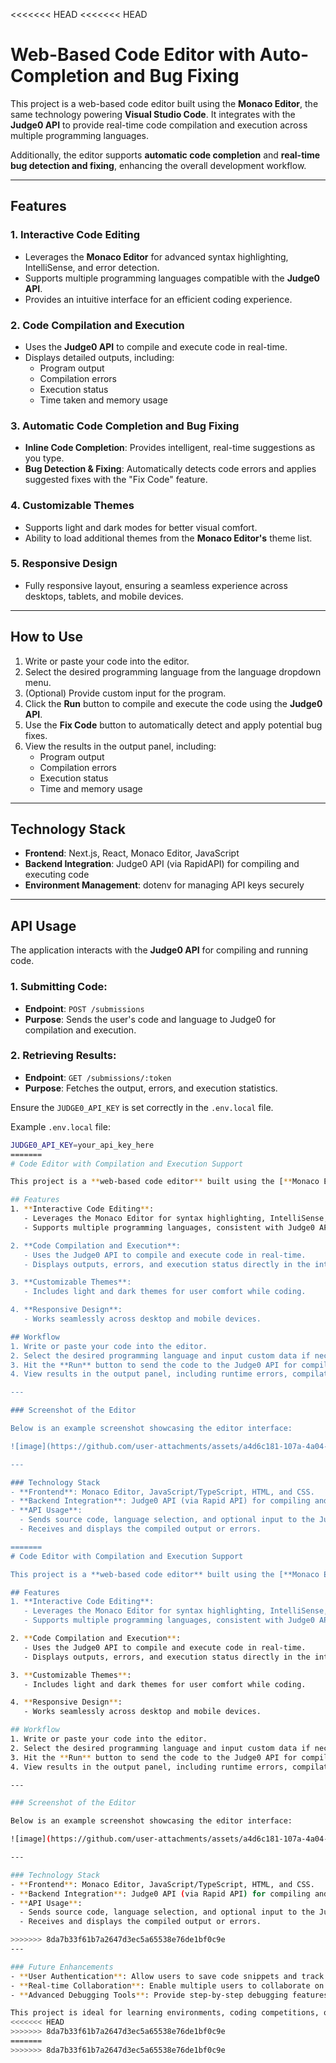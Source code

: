 <<<<<<< HEAD
<<<<<<< HEAD
# Web-Based Code Editor with Auto-Completion and Bug Fixing

This project is a web-based code editor built using the **Monaco Editor**, the same technology powering **Visual Studio Code**. It integrates with the **Judge0 API** to provide real-time code compilation and execution across multiple programming languages. 

Additionally, the editor supports **automatic code completion** and **real-time bug detection and fixing**, enhancing the overall development workflow.

---

## Features

### 1. Interactive Code Editing
- Leverages the **Monaco Editor** for advanced syntax highlighting, IntelliSense, and error detection.
- Supports multiple programming languages compatible with the **Judge0 API**.
- Provides an intuitive interface for an efficient coding experience.

### 2. Code Compilation and Execution
- Uses the **Judge0 API** to compile and execute code in real-time.
- Displays detailed outputs, including:
  - Program output
  - Compilation errors
  - Execution status
  - Time taken and memory usage

### 3. Automatic Code Completion and Bug Fixing
- **Inline Code Completion**: Provides intelligent, real-time suggestions as you type.
- **Bug Detection & Fixing**: Automatically detects code errors and applies suggested fixes with the "Fix Code" feature.
  
### 4. Customizable Themes
- Supports light and dark modes for better visual comfort.
- Ability to load additional themes from the **Monaco Editor's** theme list.

### 5. Responsive Design
- Fully responsive layout, ensuring a seamless experience across desktops, tablets, and mobile devices.

---

## How to Use

1. Write or paste your code into the editor.
2. Select the desired programming language from the language dropdown menu.
3. (Optional) Provide custom input for the program.
4. Click the **Run** button to compile and execute the code using the **Judge0 API**.
5. Use the **Fix Code** button to automatically detect and apply potential bug fixes.
6. View the results in the output panel, including:
   - Program output
   - Compilation errors
   - Execution status
   - Time and memory usage

---

## Technology Stack

- **Frontend**: Next.js, React, Monaco Editor, JavaScript
- **Backend Integration**: Judge0 API (via RapidAPI) for compiling and executing code
- **Environment Management**: dotenv for managing API keys securely

---

## API Usage

The application interacts with the **Judge0 API** for compiling and running code.

### 1. Submitting Code:
- **Endpoint**: `POST /submissions`
- **Purpose**: Sends the user's code and language to Judge0 for compilation and execution.

### 2. Retrieving Results:
- **Endpoint**: `GET /submissions/:token`
- **Purpose**: Fetches the output, errors, and execution statistics.

Ensure the `JUDGE0_API_KEY` is set correctly in the `.env.local` file.

Example `.env.local` file:

```bash
JUDGE0_API_KEY=your_api_key_here
=======
# Code Editor with Compilation and Execution Support

This project is a **web-based code editor** built using the [**Monaco Editor**](https://microsoft.github.io/monaco-editor/), a powerful code editing library that powers Visual Studio Code. It integrates with the [**Judge0 API**](https://rapidapi.com/judge0-official/api/judge0-ce/) to provide real-time code compilation and execution capabilities for various programming languages.

## Features
1. **Interactive Code Editing**: 
   - Leverages the Monaco Editor for syntax highlighting, IntelliSense, and a user-friendly code editing experience.
   - Supports multiple programming languages, consistent with Judge0 API's offerings.

2. **Code Compilation and Execution**:
   - Uses the Judge0 API to compile and execute code in real-time.
   - Displays outputs, errors, and execution status directly in the interface.

3. **Customizable Themes**:
   - Includes light and dark themes for user comfort while coding.

4. **Responsive Design**:
   - Works seamlessly across desktop and mobile devices.

## Workflow
1. Write or paste your code into the editor.
2. Select the desired programming language and input custom data if necessary.
3. Hit the **Run** button to send the code to the Judge0 API for compilation and execution.
4. View results in the output panel, including runtime errors, compilation messages, or program output.

---

### Screenshot of the Editor

Below is an example screenshot showcasing the editor interface:

![image](https://github.com/user-attachments/assets/a4d6c181-107a-4a04-be5b-3044b9fb631c)

---

### Technology Stack
- **Frontend**: Monaco Editor, JavaScript/TypeScript, HTML, and CSS.
- **Backend Integration**: Judge0 API (via Rapid API) for compiling and running the code.
- **API Usage**:
  - Sends source code, language selection, and optional input to the Judge0 API.
  - Receives and displays the compiled output or errors.

=======
# Code Editor with Compilation and Execution Support

This project is a **web-based code editor** built using the [**Monaco Editor**](https://microsoft.github.io/monaco-editor/), a powerful code editing library that powers Visual Studio Code. It integrates with the [**Judge0 API**](https://rapidapi.com/judge0-official/api/judge0-ce/) to provide real-time code compilation and execution capabilities for various programming languages.

## Features
1. **Interactive Code Editing**: 
   - Leverages the Monaco Editor for syntax highlighting, IntelliSense, and a user-friendly code editing experience.
   - Supports multiple programming languages, consistent with Judge0 API's offerings.

2. **Code Compilation and Execution**:
   - Uses the Judge0 API to compile and execute code in real-time.
   - Displays outputs, errors, and execution status directly in the interface.

3. **Customizable Themes**:
   - Includes light and dark themes for user comfort while coding.

4. **Responsive Design**:
   - Works seamlessly across desktop and mobile devices.

## Workflow
1. Write or paste your code into the editor.
2. Select the desired programming language and input custom data if necessary.
3. Hit the **Run** button to send the code to the Judge0 API for compilation and execution.
4. View results in the output panel, including runtime errors, compilation messages, or program output.

---

### Screenshot of the Editor

Below is an example screenshot showcasing the editor interface:

![image](https://github.com/user-attachments/assets/a4d6c181-107a-4a04-be5b-3044b9fb631c)

---

### Technology Stack
- **Frontend**: Monaco Editor, JavaScript/TypeScript, HTML, and CSS.
- **Backend Integration**: Judge0 API (via Rapid API) for compiling and running the code.
- **API Usage**:
  - Sends source code, language selection, and optional input to the Judge0 API.
  - Receives and displays the compiled output or errors.

>>>>>>> 8da7b33f61b7a2647d3ec5a65538e76de1bf0c9e
---

### Future Enhancements
- **User Authentication**: Allow users to save code snippets and track submission history.
- **Real-time Collaboration**: Enable multiple users to collaborate on the same code in real-time.
- **Advanced Debugging Tools**: Provide step-by-step debugging features with breakpoints.

This project is ideal for learning environments, coding competitions, or personal development purposes.
<<<<<<< HEAD
>>>>>>> 8da7b33f61b7a2647d3ec5a65538e76de1bf0c9e
=======
>>>>>>> 8da7b33f61b7a2647d3ec5a65538e76de1bf0c9e
